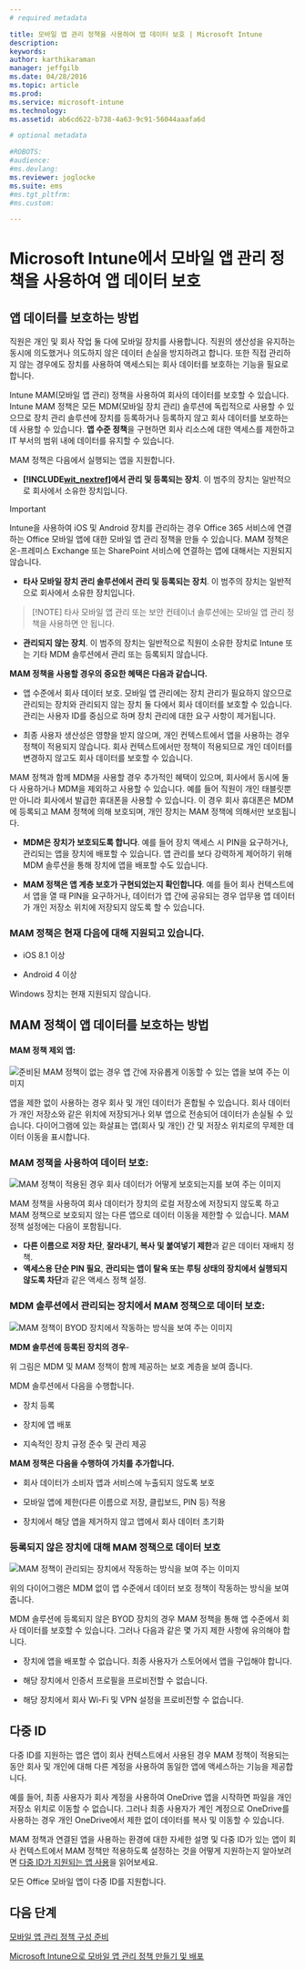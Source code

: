 ```yaml
---
# required metadata

title: 모바일 앱 관리 정책을 사용하여 앱 데이터 보호 | Microsoft Intune
description:
keywords:
author: karthikaraman
manager: jeffgilb
ms.date: 04/28/2016
ms.topic: article
ms.prod:
ms.service: microsoft-intune
ms.technology:
ms.assetid: ab6cd622-b738-4a63-9c91-56044aaafa6d

# optional metadata

#ROBOTS:
#audience:
#ms.devlang:
ms.reviewer: joglocke
ms.suite: ems
#ms.tgt_pltfrm:
#ms.custom:

---
```


# Microsoft Intune에서 모바일 앱 관리 정책을 사용하여 앱 데이터 보호

## 앱 데이터를 보호하는 방법
직원은 개인 및 회사 작업 둘 다에 모바일 장치를 사용합니다.  직원의 생산성을 유지하는 동시에 의도했거나 의도하지 않은 데이터 손실을 방지하려고 합니다.  또한 직접 관리하지 않는 경우에도 장치를 사용하여 액세스되는 회사 데이터를 보호하는 기능을 필요로 합니다.

Intune MAM(모바일 앱 관리) 정책을 사용하여 회사의 데이터를 보호할 수 있습니다. Intune MAM 정책은 모든 MDM(모바일 장치 관리) 솔루션에 독립적으로 사용할 수 있으므로 장치 관리 솔루션에 장치를 등록하거나 등록하지 않고 회사 데이터를 보호하는 데 사용할 수 있습니다. **앱 수준 정책**을 구현하면 회사 리소스에 대한 액세스를 제한하고 IT 부서의 범위 내에 데이터를 유지할 수 있습니다.

MAM 정책은 다음에서 실행되는 앱을 지원합니다.

-   **[!INCLUDE[wit_nextref](../includes/wit_nextref_md.md)]에서 관리 및 등록되는 장치**. 이 범주의 장치는 일반적으로 회사에서 소유한 장치입니다.

  > [!IMPORTANT]
  > Intune을 사용하여 iOS 및 Android 장치를 관리하는 경우 Office 365 서비스에 연결하는 Office 모바일 앱에 대한 모바일 앱 관리 정책을 만들 수 있습니다. MAM 정책은 온-프레미스 Exchange 또는 SharePoint 서비스에 연결하는 앱에 대해서는 지원되지 않습니다.

-   **타사 모바일 장치 관리 솔루션에서 관리 및 등록되는 장치**.   이 범주의 장치는 일반적으로 회사에서 소유한 장치입니다.

  > [!NOTE] 타사 모바일 앱 관리 또는 보안 컨테이너 솔루션에는 모바일 앱 관리 정책을 사용하면 안 됩니다.

-   **관리되지 않는 장치**.  이 범주의 장치는 일반적으로 직원이 소유한 장치로 Intune 또는 기타 MDM 솔루션에서 관리 또는 등록되지 않습니다.

**MAM 정책을 사용할 경우의 중요한 혜택은 다음과 같습니다.**

-   앱 수준에서 회사 데이터 보호.  모바일 앱 관리에는 장치 관리가 필요하지 않으므로 관리되는 장치와 관리되지 않는 장치 둘 다에서 회사 데이터를 보호할 수 있습니다. 관리는 사용자 ID를 중심으로 하며 장치 관리에 대한 요구 사항이 제거됩니다.

-   최종 사용자 생산성은 영향을 받지 않으며, 개인 컨텍스트에서 앱을 사용하는 경우 정책이 적용되지 않습니다.  회사 컨텍스트에서만 정책이 적용되므로 개인 데이터를 변경하지 않고도 회사 데이터를 보호할 수 있습니다.

MAM 정책과 함께 MDM을 사용할 경우 추가적인 혜택이 있으며, 회사에서 동시에 둘 다 사용하거나 MDM을 제외하고 사용할 수 있습니다. 예를 들어 직원이 개인 태블릿뿐만 아니라 회사에서 발급한 휴대폰을 사용할 수 있습니다.  이 경우 회사 휴대폰은 MDM에 등록되고 MAM 정책에 의해 보호되며, 개인 장치는 MAM 정책에 의해서만 보호됩니다.

- **MDM은 장치가 보호되도록 합니다**.  예를 들어 장치 액세스 시 PIN을 요구하거나, 관리되는 앱을 장치에 배포할 수 있습니다. 앱 관리를 보다 강력하게 제어하기 위해 MDM 솔루션을 통해 장치에 앱을 배포할 수도 있습니다.

- **MAM 정책은 앱 계층 보호가 구현되었는지 확인합니다**. 예를 들어 회사 컨텍스트에서 앱을 열 때 PIN을 요구하거나, 데이터가 앱 간에 공유되는 경우 업무용 앱 데이터가 개인 저장소 위치에 저장되지 않도록 할 수 있습니다.


### MAM 정책은 현재 다음에 대해 지원되고 있습니다.
-   iOS 8.1 이상

-   Android 4 이상

Windows 장치는 현재 지원되지 않습니다.
##  MAM 정책이 앱 데이터를 보호하는 방법

####  MAM 정책 제외 앱:

![준비된 MAM 정책이 없는 경우 앱 간에 자유롭게 이동할 수 있는 앱을 보여 주는 이미지](../media/Apps_without_MAM_policies.png)

앱을 제한 없이 사용하는 경우 회사 및 개인 데이터가 혼합될 수 있습니다.  회사 데이터가 개인 저장소와 같은 위치에 저장되거나 외부 앱으로 전송되어 데이터가 손실될 수 있습니다. 다이어그램에 있는 화살표는 앱(회사 및 개인) 간 및 저장소 위치로의 무제한 데이터 이동을 표시합니다.

### MAM 정책을 사용하여 데이터 보호:

![MAM 정책이 적용된 경우 회사 데이터가 어떻게 보호되는지를 보여 주는 이미지 ](../media/Apps_with_mobile_app_policies.png)

MAM 정책을 사용하여 회사 데이터가 장치의 로컬 저장소에 저장되지 않도록 하고 MAM 정책으로 보호되지 않는 다른 앱으로 데이터 이동을 제한할 수 있습니다. MAM 정책 설정에는 다음이 포함됩니다.
- **다른 이름으로 저장 차단**, **잘라내기, 복사 및 붙여넣기 제한**과 같은 데이터 재배치 정책.
- **액세스용 단순 PIN 필요**, **관리되는 앱이 탈옥 또는 루팅 상태의 장치에서 실행되지 않도록 차단**과 같은 액세스 정책 설정.

### MDM 솔루션에서 관리되는 장치에서 MAM 정책으로 데이터 보호:

![MAM 정책이 BYOD 장치에서 작동하는 방식을 보여 주는 이미지](../media/MAM_BYOD_November.png)

**MDM 솔루션에 등록된 장치의 경우**-

위 그림은 MDM 및 MAM 정책이 함께 제공하는 보호 계층을 보여 줍니다.

MDM 솔루션에서 다음을 수행합니다.

-   장치 등록

-   장치에 앱 배포

-   지속적인 장치 규정 준수 및 관리 제공

**MAM 정책은 다음을 수행하여 가치를 추가합니다.**

-   회사 데이터가 소비자 앱과 서비스에 누출되지 않도록 보호

-   모바일 앱에 제한(다른 이름으로 저장, 클립보드, PIN 등) 적용

-   장치에서 해당 앱을 제거하지 않고 앱에서 회사 데이터 초기화


### 등록되지 않은 장치에 대해 MAM 정책으로 데이터 보호

![MAM 정책이 관리되는 장치에서 작동하는 방식을 보여 주는 이미지](../media/MAM_ManagedDevices_November.png)

위의 다이어그램은 MDM 없이 앱 수준에서 데이터 보호 정책이 작동하는 방식을 보여 줍니다.

MDM 솔루션에 등록되지 않은 BYOD 장치의 경우 MAM 정책을 통해 앱 수준에서 회사 데이터를 보호할 수 있습니다.
그러나 다음과 같은 몇 가지 제한 사항에 유의해야 합니다.

-   장치에 앱을 배포할 수 없습니다.  최종 사용자가 스토어에서 앱을 구입해야 합니다.

-   해당 장치에서 인증서 프로필을 프로비전할 수 없습니다.

-   해당 장치에서 회사 Wi-Fi 및 VPN 설정을 프로비전할 수 없습니다.


## 다중 ID

다중 ID를 지원하는 앱은 앱이 회사 컨텍스트에서 사용된 경우 MAM 정책이 적용되는 동안 회사 및 개인에 대해 다른 계정을 사용하여 동일한 앱에 액세스하는 기능을 제공합니다.  

예를 들어, 최종 사용자가 회사 계정을 사용하여 OneDrive 앱을 시작하면 파일을 개인 저장소 위치로 이동할 수 없습니다. 그러나 최종 사용자가 계인 계정으로 OneDrive를 사용하는 경우 개인 OneDrive에서 제한 없이 데이터를 복사 및 이동할 수 있습니다.  

MAM 정책과 연결된 앱을 사용하는 환경에 대한 자세한 설명 및 다중 ID가 있는 앱이 회사 컨텍스트에서 MAM 정책만 적용하도록 설정하는 것을 어떻게 지원하는지 알아보려면 [다중 ID가 지원되는 앱 사용](end-user-experience-for-mam-enabled-apps-with-microsoft-intune.md#using-apps-with-multi-identity-support)을 읽어보세요.

모든 Office 모바일 앱이 다중 ID를 지원합니다.

##  다음 단계
[모바일 앱 관리 정책 구성 준비](get-ready-to-configure-mobile-app-management-policies-with-microsoft-intune.md)

[Microsoft Intune으로 모바일 앱 관리 정책 만들기 및 배포](create-and-deploy-mobile-app-management-policies-with-microsoft-intune.md)


<!--HONumber=Jun16_HO2-->



